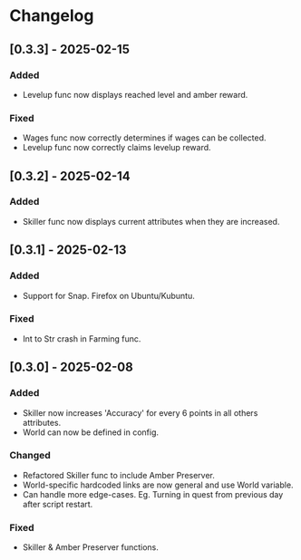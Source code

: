 # Changelog

## [0.3.3] - 2025-02-15

### Added

- Levelup func now displays reached level and amber reward.

### Fixed

- Wages func now correctly determines if wages can be collected.
- Levelup func now correctly claims levelup reward.



## [0.3.2] - 2025-02-14

### Added

- Skiller func now displays current attributes when they are increased.



## [0.3.1] - 2025-02-13

### Added

- Support for Snap. Firefox on Ubuntu/Kubuntu.

### Fixed

- Int to Str crash in Farming func.



## [0.3.0] - 2025-02-08

### Added

- Skiller now increases 'Accuracy' for every 6 points in all others attributes.
- World can now be defined in config.

### Changed

- Refactored Skiller func to include Amber Preserver.
- World-specific hardcoded links are now general and use World variable.
- Can handle more edge-cases. Eg. Turning in quest from previous day after script restart.

### Fixed

- Skiller & Amber Preserver functions.


